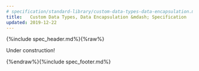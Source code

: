```yaml
---
# specification/standard-library/custom-data-types-data-encapsulation.md
title:   Custom Data Types, Data Encapsulation &mdash; Specification
updated: 2019-12-22
---
```


{%include spec_header.md%}{%raw%}


Under construction!


{%endraw%}{%include spec_footer.md%}
